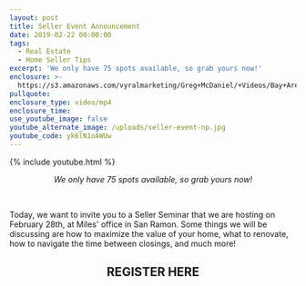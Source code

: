 ```yaml
---
layout: post
title: Seller Event Announcement
date: 2019-02-22 00:00:00
tags:
  - Real Estate
  - Home Seller Tips
excerpt: 'We only have 75 spots available, so grab yours now!'
enclosure: >-
  https://s3.amazonaws.com/vyralmarketing/Greg+McDaniel/+Videos/Bay+Area+Real+Estate+Agent+-+Seller+Event+Announcement.mp4
pullquote:
enclosure_type: video/mp4
enclosure_time:
use_youtube_image: false
youtube_alternate_image: /uploads/seller-event-np.jpg
youtube_code: yk6lN1oAWUw
---
```


{% include youtube.html %}

<center><em>We only have 75 spots available, so grab yours now!</em></center>

&nbsp;

Today, we want to invite you to a Seller Seminar that we are hosting on February 28th, at Miles' office in San Ramon. Some things we will be discussing are how to maximize the value of your home, what to renovate, how to navigate the time between closings, and much more!

## <center>**REGISTER HERE**</center>